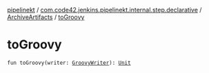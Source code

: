 [pipelinekt](../../index.md) / [com.code42.jenkins.pipelinekt.internal.step.declarative](../index.md) / [ArchiveArtifacts](index.md) / [toGroovy](./to-groovy.md)

# toGroovy

`fun toGroovy(writer: `[`GroovyWriter`](../../com.code42.jenkins.pipelinekt.core.writer/-groovy-writer/index.md)`): `[`Unit`](https://kotlinlang.org/api/latest/jvm/stdlib/kotlin/-unit/index.html)